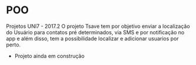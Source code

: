 # POO
Projetos UNI7 - 2017.2
O projeto Tsave tem por objetivo enviar a localização do Usuário para contatos pré determinados, via SMS e por notificação no app e
além disso, tem a possibilidade localizar e adicionar usuarios por perto. 
- Projeto ainda em construção
